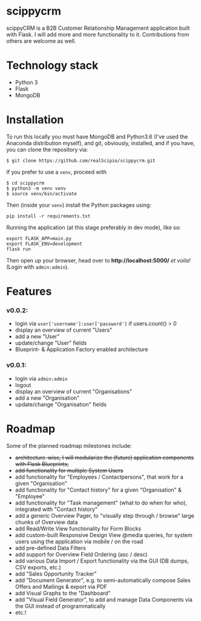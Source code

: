 # scippycrm
scippyCRM is a B2B Customer Relationship Management application built with Flask. I will add more and more functionality to it. Contributions from others are welcome as well.

# Technology stack
- Python 3
- Flask
- MongoDB

# Installation
To run this locally you must have MongoDB and Python3.6 (I've used the Anaconda distribution myself), and git, obviously, installed, and if you have, you can clone the repository via:

```
$ git clone https://github.com/realScipio/scippycrm.git
```

If you prefer to use a `venv`, proceed with

```
$ cd scippycrm
$ python3 -m venv venv
$ source venv/bin/activate
```

Then (inside your `venv`) install the Python packages using:

```
pip install -r requirements.txt
```

Running the application (at this stage preferably in dev mode), like so:
```
export FLASK_APP=main.py
export FLASK_ENV=development
flask run
```

Then open up your browser, head over to **http://localhost:5000/** _et voila!_ (Login with `admin:admin`).

# Features
### v0.0.2:
- login via `user['username']:user['password']` if users.count() > 0
- display an overview of current "Users"
- add a new "User"
- update/change "User" fields
- Blueprint- & Application Factory enabled architecture

### v0.0.1:
- login via `admin:admin`
- logout
- display an overview of current "Organisations"
- add a new "Organisation"
- update/change "Organisation" fields

# Roadmap
Some of the planned roadmap milestones include:
- ~~architecture-wise, I will modularize the (future) application components with Flask Blueprints;~~
- ~~add functionality for multiple System Users~~
- add functionality for "Employees / Contactpersons", that work for a given "Organisation"
- add functionality for "Contact history" for a given "Organisation" & "Employee"
- add functionality for "Task management" (what to do when for who), integrated with "Contact history"
- add a generic Overview Pager, to "visually step through / browse" large chunks of Overview data
- add Read/Write View functionality for Form Blocks
- add custom-built Responsive Design View @media queries, for system users using the application via mobile / on the road
- add pre-defined Data Filters
- add support for Overview Field Ordering (asc / desc)
- add various Data Import / Export functionality via the GUI (DB dumps, CSV exports, etc.)
- add "Sales Opportunity Tracker"
- add "Document Generator", e.g. to semi-automatically compose Sales Offers and Mailings & export via PDF
- add Visual Graphs to the "Dashboard"
- add "Visual Field Generator", to add and manage Data Components via the GUI instead of programmatically
- etc.!
